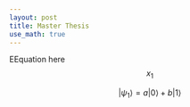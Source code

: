 ```yaml
---
layout: post
title: Master Thesis
use_math: true
---
```


EEquation here $$x_1$$

$$
   |\psi_1\rangle = a|0\rangle + b|1\rangle
$$
